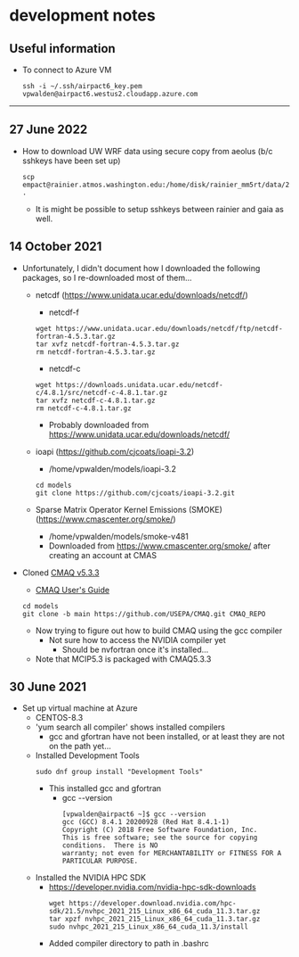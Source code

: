 # development notes

## Useful information
- To connect to Azure VM
    ```
    ssh -i ~/.ssh/airpact6_key.pem vpwalden@airpact6.westus2.cloudapp.azure.com
    ```

---
## 27 June 2022
- How to download UW WRF data using secure copy from aeolus (b/c sshkeys have been set up)
  ```
  scp empact@rainier.atmos.washington.edu:/home/disk/rainier_mm5rt/data/2022062700/wrfout_d3.2022062700.f07.0000 .
  ```
  - It is might be possible to setup sshkeys between rainier and gaia as well.

## 14 October 2021
- Unfortunately, I didn't document how I downloaded the following packages, so I re-downloaded most of them...
  - netcdf (https://www.unidata.ucar.edu/downloads/netcdf/)
    - netcdf-f
    ```
    wget https://www.unidata.ucar.edu/downloads/netcdf/ftp/netcdf-fortran-4.5.3.tar.gz
    tar xvfz netcdf-fortran-4.5.3.tar.gz
    rm netcdf-fortran-4.5.3.tar.gz
    ```
    - netcdf-c
    ```
    wget https://downloads.unidata.ucar.edu/netcdf-c/4.8.1/src/netcdf-c-4.8.1.tar.gz
    tar xvfz netcdf-c-4.8.1.tar.gz
    rm netcdf-c-4.8.1.tar.gz
    ```

    - Probably downloaded from https://www.unidata.ucar.edu/downloads/netcdf/
  - ioapi (https://github.com/cjcoats/ioapi-3.2)
    - /home/vpwalden/models/ioapi-3.2
    ```
    cd models
    git clone https://github.com/cjcoats/ioapi-3.2.git
    ```
  - Sparse Matrix Operator Kernel Emissions (SMOKE) (https://www.cmascenter.org/smoke/)
    - /home/vpwalden/models/smoke-v481
    - Downloaded from https://www.cmascenter.org/smoke/ after creating an account at CMAS

- Cloned [CMAQ v5.3.3](https://github.com/USEPA/CMAQ)
  - [CMAQ User's Guide](/home/vpwalden/models/CMAQ_REPO/DOCS/Users_Guide/PDF/CMAQv5.3.3_UG_08_17_2021.pdf)
  ```
  cd models
  git clone -b main https://github.com/USEPA/CMAQ.git CMAQ_REPO
  ```
  - Now trying to figure out how to build CMAQ using the gcc compiler
    - Not sure how to access the NVIDIA compiler yet
      - Should be nvfortran once it's installed...
  - Note that MCIP5.3 is packaged with CMAQ5.3.3

## 30 June 2021
- Set up virtual machine at Azure
  - CENTOS-8.3
  - 'yum search all compiler' shows installed compilers
    - gcc and gfortran have not been installed, or at least they are not on the path yet...
  - Installed Development Tools
    ```
    sudo dnf group install "Development Tools"
    ```
    - This installed gcc and gfortran
      - gcc --version
        ```
        [vpwalden@airpact6 ~]$ gcc --version
        gcc (GCC) 8.4.1 20200928 (Red Hat 8.4.1-1)
        Copyright (C) 2018 Free Software Foundation, Inc.
        This is free software; see the source for copying conditions.  There is NO
        warranty; not even for MERCHANTABILITY or FITNESS FOR A PARTICULAR PURPOSE.
        ```
  - Installed the NVIDIA HPC SDK
    - https://developer.nvidia.com/nvidia-hpc-sdk-downloads
      ```
      wget https://developer.download.nvidia.com/hpc-sdk/21.5/nvhpc_2021_215_Linux_x86_64_cuda_11.3.tar.gz
      tar xpzf nvhpc_2021_215_Linux_x86_64_cuda_11.3.tar.gz
      sudo nvhpc_2021_215_Linux_x86_64_cuda_11.3/install
      ```
    - Added compiler directory to path in .bashrc
